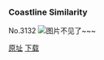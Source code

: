 ### Coastline Similarity
No.3132
![图片不见了~~~](https://imgs.xkcd.com/comics/coastline_similarity.png)

[原址](https://xkcd.com//3132) [下载](https://imgs.xkcd.com/comics/coastline_similarity.png)

